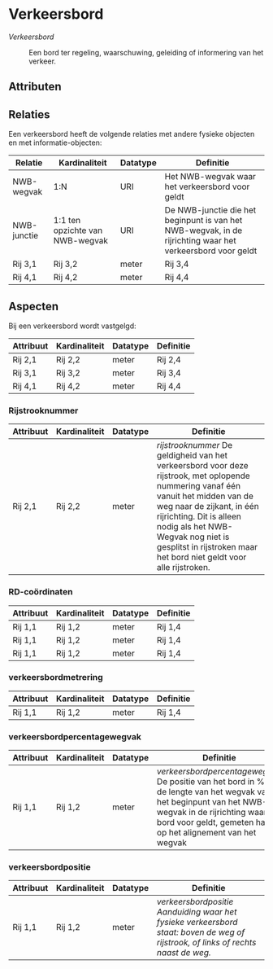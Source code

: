 # Verkeersbord
<dfn data-lt="verkeersbord|verkeersborden">Verkeersbord</dfn>
<dd>Een bord ter regeling, waarschuwing, geleiding of informering van het verkeer.</dd>



## Attributen


## Relaties
Een verkeersbord heeft de volgende relaties met andere fysieke objecten en met informatie-objecten:

| Relatie | Kardinaliteit | Datatype | Definitie |
|---------|---------|---------|---------|
| NWB-wegvak |    1:N    |   URI | Het NWB-wegvak waar het verkeersbord voor geldt | 
| NWB-junctie | 1:1 ten opzichte van NWB-wegvak    |  URI | De NWB-junctie die het beginpunt is van het NWB-wegvak, in de rijrichting waar het verkeersbord voor geldt | 
| Rij 3,1 | Rij 3,2 | meter | Rij 3,4 |
| Rij 4,1 | Rij 4,2 | meter | Rij 4,4 |



## Aspecten
Bij een verkeersbord wordt vastgelgd: 

| Attribuut | Kardinaliteit | Datatype | Definitie |
|---------|---------|---------|---------|
| Rij 2,1 | Rij 2,2 | meter | Rij 2,4 |
| Rij 3,1 | Rij 3,2 | meter | Rij 3,4 |
| Rij 4,1 | Rij 4,2 | meter | Rij 4,4 |


### Rijstrooknummer
| Attribuut | Kardinaliteit | Datatype | Definitie |
|---------|---------|---------|---------|
| Rij 2,1 | Rij 2,2 | meter | <dfn>rijstrooknummer</dfn> De geldigheid van het verkeersbord voor deze rijstrook, met oplopende nummering vanaf één vanuit het midden van de weg naar de zijkant, in één rijrichting. Dit is alleen nodig als het NWB-Wegvak nog niet is gesplitst in rijstroken maar het bord niet geldt voor alle rijstroken. |


### RD-coördinaten
| Attribuut | Kardinaliteit | Datatype | Definitie |
|---------|---------|---------|---------|
| Rij 1,1 | Rij 1,2 | meter | Rij 1,4 |
| Rij 1,1 | Rij 1,2 | meter | Rij 1,4 |
| Rij 1,1 | Rij 1,2 | meter | Rij 1,4 |

### verkeersbordmetrering
| Attribuut | Kardinaliteit | Datatype | Definitie |
|---------|---------|---------|---------|
| Rij 1,1 | Rij 1,2 | meter | Rij 1,4 |

### verkeersbordpercentagewegvak
| Attribuut | Kardinaliteit | Datatype | Definitie |
|---------|---------|---------|---------|
| Rij 1,1 | Rij 1,2 | meter | <dfn>verkeersbordpercentagewegvak</dfn> De positie van het bord in % van de lengte van het wegvak vanaf het beginpunt van het NWB-wegvak in de rijrichting waar het bord voor geldt, gemeten haaks op het alignement van het wegvak |


### verkeersbordpositie
| Attribuut | Kardinaliteit | Datatype | Definitie |
|---------|---------|---------|---------|
| Rij 1,1 | Rij 1,2 | meter | <dfn>verkeersbordpositie<dfn> Aanduiding waar het fysieke verkeersbord staat: boven de weg of rijstrook, of links of rechts naast de weg. |

